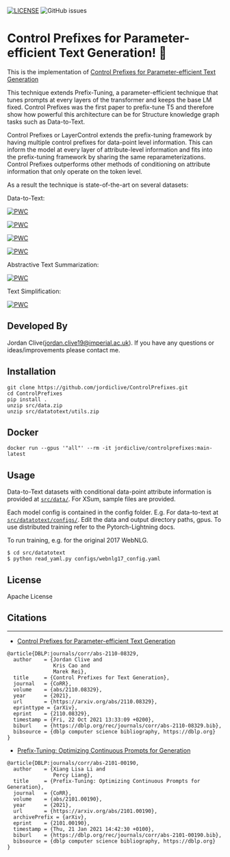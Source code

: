 [![LICENSE](https://img.shields.io/github/license/jordiclive/ControlPrefixes.svg)](https://github.com/jordiclive/ControlPrefixes/blob/master/LICENSE)
![GitHub issues](https://img.shields.io/github/issues/jordiclive/ControlPrefixes.svg)

# Control Prefixes for Parameter-efficient Text Generation! 🚅 
This is the implementation of [Control Prefixes for Parameter-efficient Text Generation](https://arxiv.org/abs/2110.08329)

This technique extends Prefix-Tuning, a parameter-efficient technique that tunes prompts at every layers of the transformer and keeps the base LM fixed. Control Prefixes was the first paper to prefix-tune T5 and therefore show how powerful this architecture can be for Structure knowledge graph tasks such as Data-to-Text.

Control Prefixes or LayerControl extends the prefix-tuning framework by having multiple control prefixes for data-point level information. This can inform the model at every layer of attribute-level information and fits into the prefix-tuning framework by sharing the same reparameterizations. Control Prefixes outperforms other methods of conditioning on attribute information that only operate on the token level. 

As a result the technique is state-of-the-art on several datasets:



Data-to-Text:

[![PWC](https://img.shields.io/endpoint.svg?url=https://paperswithcode.com/badge/control-prefixes-for-text-generation/data-to-text-generation-on-webnlg-full-1)](https://paperswithcode.com/sota/data-to-text-generation-on-webnlg-full-1?p=control-prefixes-for-text-generation)

[![PWC](https://img.shields.io/endpoint.svg?url=https://paperswithcode.com/badge/control-prefixes-for-text-generation/data-to-text-generation-on-cleaned-e2e-nlg-1)](https://paperswithcode.com/sota/data-to-text-generation-on-cleaned-e2e-nlg-1?p=control-prefixes-for-text-generation)

[![PWC](https://img.shields.io/endpoint.svg?url=https://paperswithcode.com/badge/control-prefixes-for-text-generation/text-generation-on-dart)](https://paperswithcode.com/sota/text-generation-on-dart?p=control-prefixes-for-text-generation)

[![PWC](https://img.shields.io/endpoint.svg?url=https://paperswithcode.com/badge/control-prefixes-for-text-generation/data-to-text-generation-on-webnlg)](https://paperswithcode.com/sota/data-to-text-generation-on-webnlg?p=control-prefixes-for-text-generation)

Abstractive Text Summarization:

[![PWC](https://img.shields.io/endpoint.svg?url=https://paperswithcode.com/badge/control-prefixes-for-text-generation/text-summarization-on-x-sum)](https://paperswithcode.com/sota/text-summarization-on-x-sum?p=text-summarization-on-x-sum)

Text Simplification:

[![PWC](https://img.shields.io/endpoint.svg?url=https://paperswithcode.com/badge/control-prefixes-for-text-generation/text-simplification-on-asset)](https://paperswithcode.com/sota/text-simplification-on-asset?p=text-simplification-on-asset)



## Developed By

Jordan Clive(jordan.clive19@imperial.ac.uk). If you have any questions or ideas/improvements please contact me.



Installation
------------

```
git clone https://github.com/jordiclive/ControlPrefixes.git
cd ControlPrefixes
pip install .
unzip src/data.zip
unzip src/datatotext/utils.zip
```

Docker 
------
```
docker run --gpus '"all"' --rm -it jordiclive/controlprefixes:main-latest
```

Usage
-----

Data-to-Text datasets with conditional data-point attribute information is provided at [`src/data/`](src/data/processed/). For XSum, sample files are provided. 

Each model config is contained in the config folder. E.g. For data-to-text at [`src/datatotext/configs/`](src/datatotext/configs/). Edit the data and output directory paths, gpus. To use distributed training refer to the Pytorch-Lightning docs. 

To run training, e.g. for the original 2017 WebNLG.
```
$ cd src/datatotext 
$ python read_yaml.py configs/webnlg17_config.yaml
```

## License

Apache License

## Citations
------------

- [Control Prefixes for Parameter-efficient Text Generation](https://arxiv.org/abs/2110.08329)

```bibtext
@article{DBLP:journals/corr/abs-2110-08329,
  author    = {Jordan Clive and
               Kris Cao and
               Marek Rei},
  title     = {Control Prefixes for Text Generation},
  journal   = {CoRR},
  volume    = {abs/2110.08329},
  year      = {2021},
  url       = {https://arxiv.org/abs/2110.08329},
  eprinttype = {arXiv},
  eprint    = {2110.08329},
  timestamp = {Fri, 22 Oct 2021 13:33:09 +0200},
  biburl    = {https://dblp.org/rec/journals/corr/abs-2110-08329.bib},
  bibsource = {dblp computer science bibliography, https://dblp.org}
}

```

- [Prefix-Tuning: Optimizing Continuous Prompts for Generation](https://arxiv.org/abs/2101.00190)

```bibtext
@article{DBLP:journals/corr/abs-2101-00190,
  author    = {Xiang Lisa Li and
               Percy Liang},
  title     = {Prefix-Tuning: Optimizing Continuous Prompts for Generation},
  journal   = {CoRR},
  volume    = {abs/2101.00190},
  year      = {2021},
  url       = {https://arxiv.org/abs/2101.00190},
  archivePrefix = {arXiv},
  eprint    = {2101.00190},
  timestamp = {Thu, 21 Jan 2021 14:42:30 +0100},
  biburl    = {https://dblp.org/rec/journals/corr/abs-2101-00190.bib},
  bibsource = {dblp computer science bibliography, https://dblp.org}
}
```



